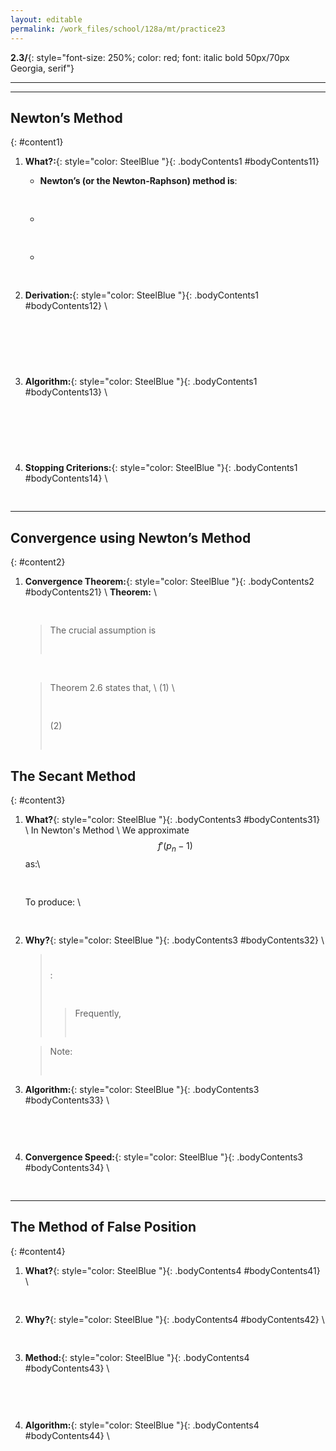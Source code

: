 ```yaml
---
layout: editable
permalink: /work_files/school/128a/mt/practice23
---
```


**2.3/**{: style="font-size: 250%; color: red; font: italic bold 50px/70px Georgia, serif"} 

____________________
***

## Newton’s Method
{: #content1}

1. **What?:**{: style="color: SteelBlue  "}{: .bodyContents1 #bodyContents11} 
    * **Newton’s (or the Newton-Raphson) method is**:
        <xmp>
        </xmp>
    *   <br /> 
        <xmp>
        </xmp>
    *   <br /> 
        <xmp>
        </xmp>

2. **Derivation:**{: style="color: SteelBlue  "}{: .bodyContents1 #bodyContents12} \\
    <xmp>
    </xmp>
    <xmp>
    </xmp>
    <xmp>
    </xmp>
3. **Algorithm:**{: style="color: SteelBlue  "}{: .bodyContents1 #bodyContents13} \\
    <xmp>
    </xmp>
    <xmp>
    </xmp>
    <xmp>
    </xmp>

4. **Stopping Criterions:**{: style="color: SteelBlue  "}{: .bodyContents1 #bodyContents14} \\
    <xmp>
    </xmp>

***

## Convergence using Newton’s Method
{: #content2}

1. **Convergence Theorem:**{: style="color: SteelBlue  "}{: .bodyContents2 #bodyContents21} \\
    **Theorem:**  \\
    <xmp>
    </xmp>
    > The crucial assumption is
        <xmp>
        </xmp>

    <br>

    > Theorem 2.6 states that, \\
    > (1)  \\
        <xmp>
        </xmp>
    > (2) 
        <xmp>
        </xmp>

## The Secant Method
{: #content3}

1. **What?**{: style="color: SteelBlue  "}{: .bodyContents3 #bodyContents31} \\
    In Newton's Method \\
    We approximate $$f'( p_n−1)$$ as:\\
        <xmp>
        </xmp>
    To produce: \\
        <xmp>
        </xmp>

2. **Why?**{: style="color: SteelBlue  "}{: .bodyContents3 #bodyContents32} \\
    > **$$\ \ \ \ \ \ \ \ \ $$**: 
        <xmp>
        </xmp>
    >   > Frequently, 
            <xmp>
            </xmp>

    > Note: 
        <xmp>
        </xmp>

3. **Algorithm:**{: style="color: SteelBlue  "}{: .bodyContents3 #bodyContents33} \\
    <xmp>
    </xmp>
    <xmp>
    </xmp>


4. **Convergence Speed:**{: style="color: SteelBlue  "}{: .bodyContents3 #bodyContents34} \\
    <xmp>
    </xmp>

***

## The Method of False Position
{: #content4}

1. **What?**{: style="color: SteelBlue  "}{: .bodyContents4 #bodyContents41} \\
    <xmp>
    </xmp>

2. **Why?**{: style="color: SteelBlue  "}{: .bodyContents4 #bodyContents42} \\
    <xmp>
    </xmp>
3. **Method:**{: style="color: SteelBlue  "}{: .bodyContents4 #bodyContents43} \\
    <xmp>
    </xmp>
    <xmp>
    </xmp>
4. **Algorithm:**{: style="color: SteelBlue  "}{: .bodyContents4 #bodyContents44} \\
    <xmp>
    </xmp>
    <xmp>
    </xmp>

